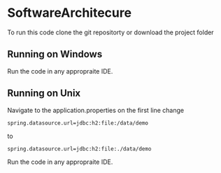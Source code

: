 # SoftwareArchitecure

To run this code clone the git repositorty or download the project folder 

## Running on Windows
Run the code in any appropraite IDE.
## Running on Unix
Navigate to the application.properties on the first line change 
```
spring.datasource.url=jdbc:h2:file:/data/demo 
```
to 
```
spring.datasource.url=jdbc:h2:file:./data/demo 
```
Run the code in any appropraite IDE.
